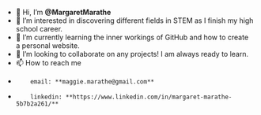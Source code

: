 - 👋 Hi, I’m **@MargaretMarathe**
- 👀 I’m interested in discovering different fields in STEM as I finish my high school career.
- 🌱 I’m currently learning the inner workings of GitHub and how to create a personal website.
- 💞️ I’m looking to collaborate on any projects! I am always ready to learn.
- 📫 How to reach me
-         email: **maggie.marathe@gmail.com**
-         linkedin: **https://www.linkedin.com/in/margaret-marathe-5b7b2a261/**

<!---
MargaretMarathe/MargaretMarathe is a ✨ special ✨ repository because its `README.md` (this file) appears on your GitHub profile.
You can click the Preview link to take a look at your changes.
--->

